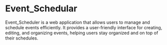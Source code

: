 # Event_Schedular
Event_Scheduler is a web application that allows users to manage and schedule events efficiently. It provides a user-friendly interface for creating, editing, and organizing events, helping users stay organized and on top of their schedules.

